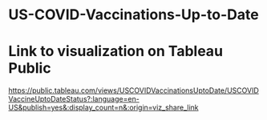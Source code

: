 # US-COVID-Vaccinations-Up-to-Date
# Link to visualization on Tableau Public
https://public.tableau.com/views/USCOVIDVaccinationsUptoDate/USCOVIDVaccineUptoDateStatus?:language=en-US&publish=yes&:display_count=n&:origin=viz_share_link
